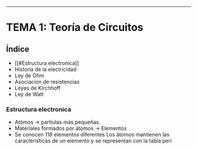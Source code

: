 *** 

# TEMA 1: Teoría de Circuitos

## Índice
* [[#Estructura electronica]]
* Historia de la electricidad
* Ley de Ohm
* Asociación de resistencias
* Leyes de Kirchhoff
* Ley de Watt

### Estructura electronica
* Atómos -> partíulas más pequeñas.
* Materiales formados por átomos -> Elementos
* Se conocen 118 elementos diferentes
Los átomos mantienen las características de un elemento y se representan con la tabla peri